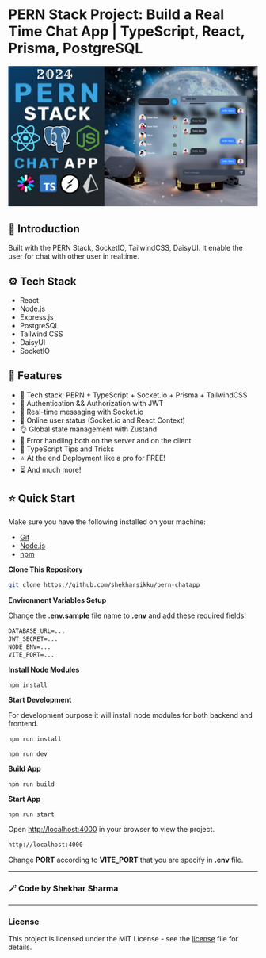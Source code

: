 # PERN Stack Project: Build a Real Time Chat App | TypeScript, React, Prisma, PostgreSQL

![Demo App](/client/public/assets/demo.png)

## 🌟 Introduction

Built with the PERN Stack, SocketIO, TailwindCSS, DaisyUI.
It enable the user for chat with other user in realtime.

## ⚙️ Tech Stack

- React
- Node.js
- Express.js
- PostgreSQL
- Tailwind CSS
- DaisyUI
- SocketIO

## 🔋 Features

- 🌟 Tech stack: PERN + TypeScript + Socket.io + Prisma + TailwindCSS
- 🎃 Authentication && Authorization with JWT
- 👾 Real-time messaging with Socket.io
- 🚀 Online user status (Socket.io and React Context)
- 👌 Global state management with Zustand
- 🐞 Error handling both on the server and on the client
- 👻 TypeScript Tips and Tricks
- ⭐ At the end Deployment like a pro for FREE!
- ⏳ And much more!

## ⭐ Quick Start

Make sure you have the following installed on your machine:

- [Git](https://git-scm.com/)
- [Node.js](https://nodejs.org/en)
- [npm](https://www.npmjs.com/)

**Clone This Repository**

```bash
git clone https://github.com/shekharsikku/pern-chatapp
```

**Environment Variables Setup**

Change the **.env.sample** file name to **.env** and add these required fields!

```env
DATABASE_URL=...
JWT_SECRET=...
NODE_ENV=...
VITE_PORT=...
```

**Install Node Modules**

```shell
npm install
```

**Start Development**

For development purpose it will install node modules for both backend and frontend.

```shell
npm run install
```

```shell
npm run dev
```

**Build App**

```shell
npm run build
```

**Start App**

```bash
npm run start
```

Open [http://localhost:4000](http://localhost:4000) in your browser to view the project.

```bash
http://localhost:4000
```

Change **PORT** according to **VITE_PORT** that you are specify in **.env** file.

---

### 🪄 Code by **Shekhar Sharma**

---

### License

This project is licensed under the MIT License - see the [license](license) file for details.
